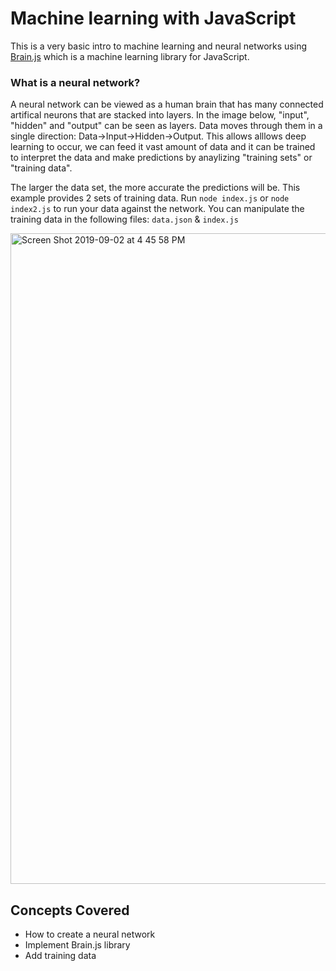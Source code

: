 # Machine learning with JavaScript

This is a very basic intro to machine learning and neural networks using [Brain.js](https://github.com/BrainJS/brain.js?files=1) which is a machine learning library for JavaScript.

### What is a neural network? 
A neural network can be viewed as a human brain that has many connected artifical neurons that are stacked into layers. In the image below, "input", "hidden" and "output" can be seen as layers. Data 
moves through them in a single direction: Data->Input->Hidden->Output. This allows alllows deep learning to occur, we can feed it 
vast amount of data and it can be trained to interpret the data and make predictions by anaylizing "training sets" or "training data".

The larger the data set, the more accurate the predictions will be. This example provides 2 sets of training data. Run `node index.js` or `node index2.js` to run your data against the network. 
You can manipulate the training data in the following files: `data.json` & `index.js`

<img width="1041" alt="Screen Shot 2019-09-02 at 4 45 58 PM" src="https://user-images.githubusercontent.com/25810109/64135860-faa42180-cda1-11e9-8780-8a8fed8d250f.png">



## Concepts Covered
- How to create a neural network
- Implement Brain.js library 
- Add training data

